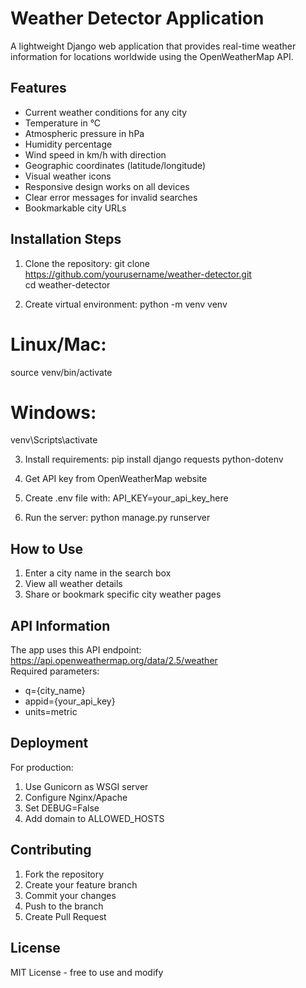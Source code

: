 # Weather Detector Application

A lightweight Django web application that provides real-time weather information for locations worldwide using the OpenWeatherMap API.

## Features
- Current weather conditions for any city  
- Temperature in °C  
- Atmospheric pressure in hPa  
- Humidity percentage  
- Wind speed in km/h with direction  
- Geographic coordinates (latitude/longitude)  
- Visual weather icons  
- Responsive design works on all devices  
- Clear error messages for invalid searches  
- Bookmarkable city URLs  

## Installation Steps

1. Clone the repository:
git clone https://github.com/yourusername/weather-detector.git  
cd weather-detector  

2. Create virtual environment:
python -m venv venv  
# Linux/Mac:  
source venv/bin/activate  
# Windows:  
venv\Scripts\activate  

3. Install requirements:
pip install django requests python-dotenv  

4. Get API key from OpenWeatherMap website  

5. Create .env file with:
API_KEY=your_api_key_here  

6. Run the server:
python manage.py runserver  

## How to Use

1. Enter a city name in the search box  
2. View all weather details  
3. Share or bookmark specific city weather pages  

## API Information

The app uses this API endpoint:
https://api.openweathermap.org/data/2.5/weather  
Required parameters:  
- q={city_name}  
- appid={your_api_key}  
- units=metric  

## Deployment

For production:  
1. Use Gunicorn as WSGI server  
2. Configure Nginx/Apache  
3. Set DEBUG=False  
4. Add domain to ALLOWED_HOSTS  

## Contributing

1. Fork the repository  
2. Create your feature branch  
3. Commit your changes  
4. Push to the branch  
5. Create Pull Request  

## License
MIT License - free to use and modify  
